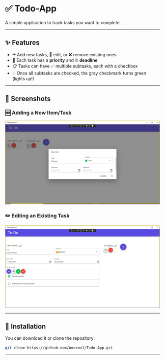 # ✅ Todo-App  
A simple application to track tasks you want to complete.

---

## ✨ Features
- ➕ Add new tasks, 📝 edit, or ❌ remove existing ones  
- 📌 Each task has a **priority** and ⏰ **deadline**  
- 📋 Tasks can have ✅ multiple subtasks, each with a checkbox  
- 💡 Once all subtasks are checked, the gray checkmark turns green (lights up!)

---

## 📸 Screenshots

### 🆕 Adding a New Item/Task
<img src="img/ToDo1.png" alt="Adding New Task" width="800"/>

### ✏️ Editing an Existing Task
<img src="img/ToDo2.png" alt="Editing a Task" width="800"/>

---

## 🚀 Installation

You can download it or clone the repository:

```bash
git clone https://github.com/Amerov1/Todo-App.git
```

---